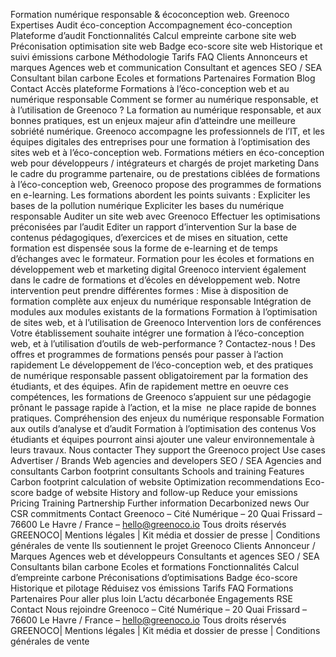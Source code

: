 Formation numérique responsable & écoconception web. Greenoco Expertises Audit éco-conception Accompagnement éco-conception Plateforme d’audit Fonctionnalités Calcul empreinte carbone site web Préconisation optimisation site web Badge eco-score site web Historique et suivi émissions carbone Méthodologie Tarifs FAQ Clients Annonceurs et marques Agences web et communication Consultant et agences SEO / SEA Consultant bilan carbone Ecoles et formations Partenaires Formation Blog Contact Accès plateforme Formations à l’éco-conception web et au numérique responsable Comment se former au numérique responsable, et à l’utilisation de Greenoco ? La formation au numérique responsable, et aux bonnes pratiques, est un enjeux majeur afin d’atteindre une meilleure sobriété numérique. Greenoco accompagne les professionnels de l’IT, et les équipes digitales des entreprises pour une formation à l’optimisation des sites web et à l’éco-conception web. Formations métiers en éco-conception web pour développeurs / intégrateurs et chargés de projet marketing Dans le cadre du programme partenaire, ou de prestations ciblées de formations à l’éco-conception web, Greenoco propose des programmes de formations en e-learning. Les formations abordent les points suivants : Expliciter les bases de la pollution numérique Expliciter les bases du numérique responsable Auditer un site web avec Greenoco Effectuer les optimisations préconisées par l’audit Editer un rapport d’intervention Sur la base de contenus pédagogiques, d’exercices et de mises en situation, cette formation est dispensée sous la forme de e-learning et de temps d’échanges avec le formateur. Formation pour les écoles et formations en développement web et marketing digital Greenoco intervient également dans le cadre de formations et d’écoles en développement web. Notre intervention peut prendre différentes formes : Mise à disposition de formation complète aux enjeux du numérique responsable Intégration de modules aux modules existants de la formations Formation à l’optimisation de sites web, et à l’utilisation de Greenoco Intervention lors de conférences Votre établissement souhaite intégrer une formation à l’éco-conception web, et à l’utilisation d’outils de web-performance ? Contactez-nous ! Des offres et programmes de formations pensés pour passer à l’action rapidement Le développement de l’éco-conception web, et des pratiques de numérique responsable passent obligatoirement par la formation des étudiants, et des équipes. Afin de rapidement mettre en oeuvre ces compétences, les formations de Greenoco s’appuient sur une pédagogie prônant le passage rapide à l’action, et la mise  ne place rapide de bonnes pratiques. Compréhension des enjeux du numérique responsable Formation aux outils d’analyse et d’audit Formation à l’optimisation des contenus Vos étudiants et équipes pourront ainsi ajouter une valeur environnementale à leurs travaux. Nous contacter They support the  Greenoco project Use cases Advertiser / Brands Web agencies and developers SEO / SEA Agencies and consultants Carbon footprint consultants Schools and training Features Carbon footprint calculation of website Optimization recommendations Eco-score badge of website History and follow-up Reduce your emissions Pricing Training Partnership Further information Decarbonized news Our CSR commitments Contact Greenoco – Cité Numérique – 20 Quai Frissard – 76600 Le Havre / France – hello@greenoco.io Tous droits réservés GREENOCO| Mentions légales | Kit média et dossier de presse | Conditions générales de vente Ils soutiennent le projet Greenoco Clients Annonceur / Marques Agences web et développeurs Consultants et agences SEO / SEA Consultants bilan carbone Ecoles et formations Fonctionnalités Calcul d’empreinte carbone Préconisations d’optimisations Badge éco-score Historique et pilotage Réduisez vos émissions Tarifs FAQ Formations Partenaires Pour aller plus loin L’actu décarbonée Engagements RSE Contact Nous rejoindre Greenoco – Cité Numérique – 20 Quai Frissard – 76600 Le Havre / France – hello@greenoco.io Tous droits réservés GREENOCO| Mentions légales | Kit média et dossier de presse | Conditions générales de vente